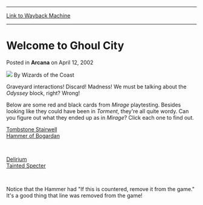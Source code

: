 
---
[Link to Wayback Machine](https://web.archive.org/web/20220628062824/https://magic.wizards.com/en/articles/archive/welcome-ghoul-city-2002-04-12)

[_metadata_:author]:- "Wizards of the Coast"
[_metadata_:description]:- "Graveyard interactions! Discard! Madness! We must be talking about the Odyssey block, right? Wrong! Below are some red and black cards from Mirage playtesting. Besides looking like they could have been in Torment, they're all quite wordy. Can you figure out what they ended up as in Mirage? Click each one to find out. Tombstone Stairwell Hammer of Bogardan Delirium Tainted"
[_metadata_:generator]:- "Drupal 7 (http://drupal.org)"
[_metadata_:node]:- "608036"
[_metadata_:publish_date]:- "2002-04-12"
[_metadata_:source]:- "div-main-content"
[_metadata_:title]:- "Welcome to Ghoul City"
[_metadata_:wayback_capture_timestamp]:- "2022-06-28 06:28:24"
[_metadata_:wayback_raw_url]:- "https://web.archive.org/web/20220628062824id_/https://magic.wizards.com/en/articles/archive/welcome-ghoul-city-2002-04-12"
[_metadata_:wayback_url]:- "https://magic.wizards.com/en/articles/archive/welcome-ghoul-city-2002-04-12"
---


Welcome to Ghoul City
=====================



 Posted in **Arcana**
 on April 12, 2002 






![](https://media.magic.wizards.com/styles/auth_small/public/images/person/wizards_author.jpg)
By Wizards of the Coast












Graveyard interactions! Discard! Madness! We must be talking about the *Odyssey* block, right? Wrong!


Below are some red and black cards from *Mirage* playtesting. Besides looking like they could have been in *Torment*, they're all quite wordy. Can you figure out what they ended up as in *Mirage*? Click each one to find out.


[Tombstone Stairwell](http://gatherer.wizards.com/Pages/Card/Details.aspx?&name=Tombstone%2BStairwell)  
[Hammer of Bogardan](http://gatherer.wizards.com/Pages/Card/Details.aspx?&name=Hammer%2Bof%2BBogardan)


 

[Delirium](http://gatherer.wizards.com/Pages/Card/Details.aspx?&name=Delirium)  
[Tainted Specter](http://gatherer.wizards.com/Pages/Card/Details.aspx?&name=Tainted%2BSpecter)


 

Notice that the Hammer had "If this is countered, remove it from the game." It's a good thing that line was removed from the game!








